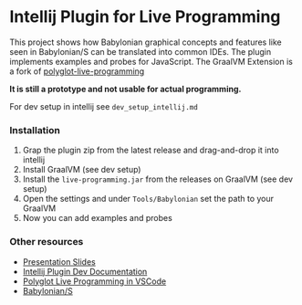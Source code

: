 # Intellij Plugin for Live Programming
<!-- Plugin description -->
This project shows how Babylonian graphical concepts and features like seen in Babylonian/S can be translated into common IDEs.
The plugin implements examples and probes for JavaScript.
The GraalVM Extension is a fork of [polyglot-live-programming](https://github.com/hpi-swa/polyglot-live-programming)
<!-- Plugin description end -->

**It is still a prototype and not usable for actual programming.**

For dev setup in intellij see `dev_setup_intellij.md`

### Installation
1. Grap the plugin zip from the latest release and drag-and-drop it into intellij
2. Install GraalVM (see dev setup)
3. Install the `live-programming.jar` from the releases on GraalVM (see dev setup)
4. Open the settings and under `Tools/Babylonian` set the path to your GraalVM
5. Now you can add examples and probes

### Other resources
- [Presentation Slides](https://docs.google.com/presentation/d/19nYB_HyBzF-UrK3cD46-vBtas0VApnmvzUaoDQaU6tg/edit?usp=sharing)
- [Intellij Plugin Dev Documentation](https://plugins.jetbrains.com/docs/intellij/welcome.html)
- [Polyglot Live Programming in VSCode](https://github.com/hpi-swa/polyglot-live-programming)
- [Babylonian/S](https://github.com/hpi-swa-lab/babylonian-programming-smalltalk)
